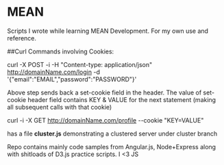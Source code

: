 # MEAN
Scripts I wrote while learning MEAN Development. For my own use and reference.


##Curl Commands involving Cookies:

curl -X POST -i -H "Content-type: application/json" http://domainName.com/login -d '{"email":"EMAIL","password":"PASSWORD"}'

Above step sends back a set-cookie field in the header. The value of set-cookie header field contains KEY & VALUE for the next statement (making all subsequent calls with that cookie)

curl -i -X GET http://domainName.com/profile --cookie "KEY=VALUE"

has a file **cluster.js** demonstrating a clustered server under cluster branch

Repo contains mainly code samples from Angular.js, Node+Express along with shitloads of D3.js practice scripts.
I <3 JS
